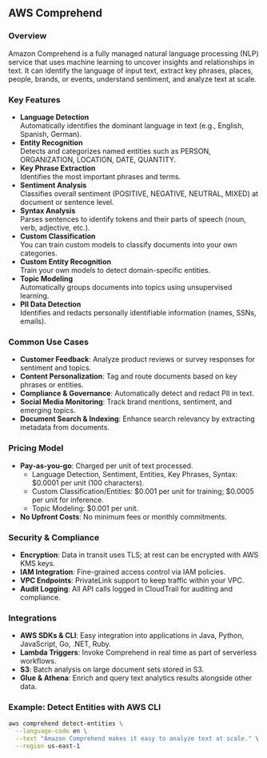 ## AWS Comprehend

### Overview  
Amazon Comprehend is a fully managed natural language processing (NLP) service that uses machine learning to uncover insights and relationships in text. It can identify the language of input text, extract key phrases, places, people, brands, or events, understand sentiment, and analyze text at scale.

### Key Features  
- **Language Detection**  
  Automatically identifies the dominant language in text (e.g., English, Spanish, German).  
- **Entity Recognition**  
  Detects and categorizes named entities such as PERSON, ORGANIZATION, LOCATION, DATE, QUANTITY.  
- **Key Phrase Extraction**  
  Identifies the most important phrases and terms.  
- **Sentiment Analysis**  
  Classifies overall sentiment (POSITIVE, NEGATIVE, NEUTRAL, MIXED) at document or sentence level.  
- **Syntax Analysis**  
  Parses sentences to identify tokens and their parts of speech (noun, verb, adjective, etc.).  
- **Custom Classification**  
  You can train custom models to classify documents into your own categories.  
- **Custom Entity Recognition**  
  Train your own models to detect domain-specific entities.  
- **Topic Modeling**  
  Automatically groups documents into topics using unsupervised learning.  
- **PII Data Detection**  
  Identifies and redacts personally identifiable information (names, SSNs, emails).

### Common Use Cases  
- **Customer Feedback**: Analyze product reviews or survey responses for sentiment and topics.  
- **Content Personalization**: Tag and route documents based on key phrases or entities.  
- **Compliance & Governance**: Automatically detect and redact PII in text.  
- **Social Media Monitoring**: Track brand mentions, sentiment, and emerging topics.  
- **Document Search & Indexing**: Enhance search relevancy by extracting metadata from documents.

### Pricing Model  
- **Pay-as-you-go**: Charged per unit of text processed.  
  - Language Detection, Sentiment, Entities, Key Phrases, Syntax: \$0.0001 per unit (100 characters).  
  - Custom Classification/Entities: \$0.001 per unit for training; \$0.0005 per unit for inference.  
  - Topic Modeling: \$0.001 per unit.  
- **No Upfront Costs**: No minimum fees or monthly commitments.

### Security & Compliance  
- **Encryption**: Data in transit uses TLS; at rest can be encrypted with AWS KMS keys.  
- **IAM Integration**: Fine-grained access control via IAM policies.  
- **VPC Endpoints**: PrivateLink support to keep traffic within your VPC.  
- **Audit Logging**: All API calls logged in CloudTrail for auditing and compliance.

### Integrations  
- **AWS SDKs & CLI**: Easy integration into applications in Java, Python, JavaScript, Go, .NET, Ruby.  
- **Lambda Triggers**: Invoke Comprehend in real time as part of serverless workflows.  
- **S3**: Batch analysis on large document sets stored in S3.  
- **Glue & Athena**: Enrich and query text analytics results alongside other data.

### Example: Detect Entities with AWS CLI  
```bash
aws comprehend detect-entities \
  --language-code en \
  --text "Amazon Comprehend makes it easy to analyze text at scale." \
  --region us-east-1
